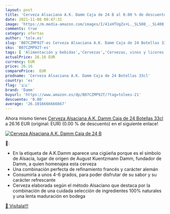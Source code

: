 ```yaml
---
layout: post
title: 'Cerveza Alsaciana A.K. Damm Caja de 24 B al 0.00 % de descuento'
date: 2021-11-08 00:47:31
image: 'https://m.media-amazon.com/images/I/41xHTUgZx+L._SL500_._SL400_.jpg'
comments: true
category: ofertas
author: 'tole.es'
slug: 'B07CZMP92T-es Cerveza Alsaciana A.K. Damm Caja de 24 Botellas 33cl'
sku: 'B07CZMP92T-es'
tags: [ 'Alimentación y bebidas','Cervezas','Cervezas, vinos y licores','cerveza','damm', ]
actualPrice: 26.16 EUR
currency: EUR
price: 26.16
comparePrice:  EUR
prodname: 'Cerveza Alsaciana A.K. Damm Caja de 24 Botellas 33cl'
country: 'es'
flag: '🇪🇸'
brand: 'Damm'
buyurl: 'https://www.amazon.es/dp/B07CZMP92T/?tag=tolees-21'
descuento: '0.00'
average: '26.1016666666667'
---
```


Ahora mismo tienes [Cerveza Alsaciana A.K. Damm Caja de 24 Botellas 33cl](https://www.amazon.es/dp/B07CZMP92T/?tag=tolees-21) a 26.16 EUR (original:  EUR) (0.00 %  de descuento) en el siguiente enlace!

[![Cerveza Alsaciana A.K. Damm Caja de 24 B](https://m.media-amazon.com/images/I/41xHTUgZx+L._SL500_._SL400_.jpg)](https://www.amazon.es/dp/B07CZMP92T/?tag=tolees-21)

🔎:

- En la etiqueta de A.K.Damm aparece una cigüeña porque es el símbolo de Alsacia, lugar de origen de August Kuentzmann Damm, fundador de Damm, a quien homenajea esta cerveza
- Una combinación perfecta de refinamiento francés y carácter alemán
- Consumirla a unos 4-6 grados, para poder disfrutar de su sabor y su carácter refrescante
- Cerveza elaborada según el método Alsaciano que destaca por la combinación de una cuidada selección de ingredientes 100% naturales y una lenta maduración en bodega

[🛒 Visítala!!!](https://www.amazon.es/dp/B07CZMP92T/?tag=tolees-21)
